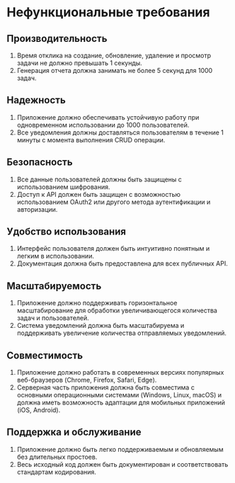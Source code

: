 # Нефункциональные требования

## Производительность
1. Время отклика на создание, обновление, удаление и просмотр задачи не должно превышать 1 секунды.
2. Генерация отчета должна занимать не более 5 секунд для 1000 задач.

## Надежность
1. Приложение должно обеспечивать устойчивую работу при одновременном использовании до 1000 пользователей.
2. Все уведомления должны доставляться пользователям в течение 1 минуты с момента выполнения CRUD операции.

## Безопасность
1. Все данные пользователей должны быть защищены с использованием шифрования.
2. Доступ к API должен быть защищен с возможностью использованием OAuth2 или другого метода аутентификации и авторизации.

## Удобство использования
1. Интерфейс пользователя должен быть интуитивно понятным и легким в использовании.
2. Документация должна быть предоставлена для всех публичных API.

## Масштабируемость
1. Приложение должно поддерживать горизонтальное масштабирование для обработки увеличивающегося количества задач и пользователей.
2. Система уведомлений должна быть масштабируема и поддерживать увеличение количества отправляемых уведомлений.

## Совместимость
1. Приложение должно работать в современных версиях популярных веб-браузеров (Chrome, Firefox, Safari, Edge).
2. Серверная часть приложения должна быть совместима с основными операционными системами (Windows, Linux, macOS) и должна иметь возможность адаптации для мобильных приложений (iOS, Android).

## Поддержка и обслуживание
1. Приложение должно быть легко поддерживаемым и обновляемым без длительных простоев.
2. Весь исходный код должен быть документирован и соответствовать стандартам кодирования.
